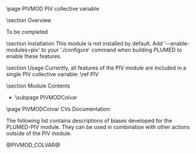 \page PIVMOD PIV collective variable

<!-- 
description: Permutation invariant collective variable (PIV) 
authors: S. Pipolo, F. Pietrucci 
reference: \cite gallet2013structural \cite pipolo2017navigating 
-->

\section Overview

To be completed

\section Installation 
This module is not installed by default. Add '\-\-enable-modules=piv' to your './configure' command when building PLUMED to enable these features.

\section Usage
Currently, all features of the PIV module are included in a single PIV collective variable: \ref PIV

\section Module Contents
- \subpage PIVMODColvar

\page PIVMODColvar CVs Documentation

The following list contains descriptions of biases developed for the PLUMED-PIV module. They can be used in combination with other actions outside of the PIV module.

@PIVMOD_COLVAR@
